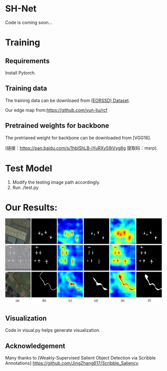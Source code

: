 # SH-Net

Code is coming soon...

# Training
## Requirements
 Install Pytorch.
## Training data
The training data can be downloaed from [(EORSSD) Dataset](https://github.com/rmcong/EORSSD-dataset).

Our edge map from:https://github.com/yun-liu/rcf
## Pretrained weights for backbone
The pretrianed weight for backbone can be downloaded from [VGG16].

(链接：https://pan.baidu.com/s/1hbIShLB-iYuRXy59iVvg8g 提取码：msrp).
# Test Model
1) Modify the testing image path accordingly.
2) Run ./test.py
# Our Results:
![alt text](./Visual2.png)
## Visualization

Code in visual.py helps generate visualization.

## Acknowledgement

Many thanks to [Weakly-Supervised Salient Object Detection via Scribble Annotations]  https://github.com/JingZhang617/Scribble_Saliency.





